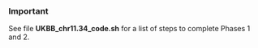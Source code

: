 ### Important ###

See file **UKBB_chr11.34_code.sh** for a list of steps to complete Phases 1 and 2.
